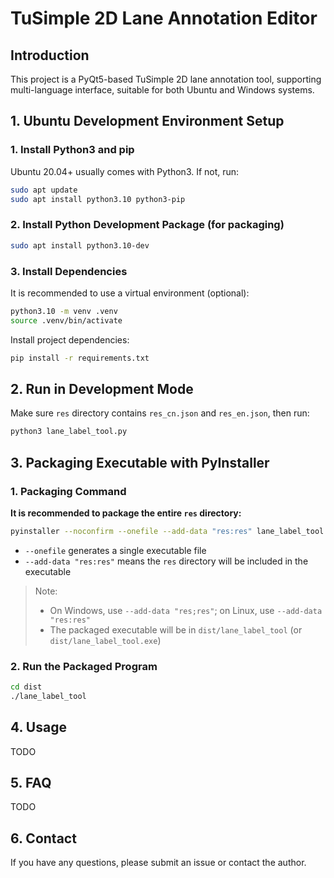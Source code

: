 # TuSimple 2D Lane Annotation Editor

## Introduction

This project is a PyQt5-based TuSimple 2D lane annotation tool, supporting multi-language interface, suitable for both Ubuntu and Windows systems.

## 1. Ubuntu Development Environment Setup

### 1. Install Python3 and pip

Ubuntu 20.04+ usually comes with Python3. If not, run:

```bash
sudo apt update
sudo apt install python3.10 python3-pip
```

### 2. Install Python Development Package (for packaging)

```bash
sudo apt install python3.10-dev
```

### 3. Install Dependencies

It is recommended to use a virtual environment (optional):

```bash
python3.10 -m venv .venv
source .venv/bin/activate
```

Install project dependencies:

```bash
pip install -r requirements.txt
```

## 2. Run in Development Mode

Make sure `res` directory contains `res_cn.json` and `res_en.json`, then run:

```bash
python3 lane_label_tool.py
```

## 3. Packaging Executable with PyInstaller

### 1. Packaging Command

**It is recommended to package the entire `res` directory:**

```bash
pyinstaller --noconfirm --onefile --add-data "res:res" lane_label_tool.py
```

- `--onefile` generates a single executable file
- `--add-data "res:res"` means the `res` directory will be included in the executable

> Note:  
> - On Windows, use `--add-data "res;res"`; on Linux, use `--add-data "res:res"`
> - The packaged executable will be in `dist/lane_label_tool` (or `dist/lane_label_tool.exe`)

### 2. Run the Packaged Program

```bash
cd dist
./lane_label_tool
```

## 4. Usage

TODO

## 5. FAQ

TODO

## 6. Contact

If you have any questions, please submit an issue or contact the author.
